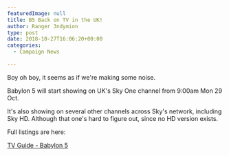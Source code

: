 ```yaml
---
featuredImage: null
title: B5 Back on TV in the UK!
author: Ranger 3ndymion
type: post
date: 2018-10-27T16:06:20+00:00
categories:
  - Campaign News

---
```

Boy oh boy, it seems as if we're making some noise.

Babylon 5 will start showing on UK's Sky One channel from 9:00am Mon 29 Oct.

It's also showing on several other channels across Sky's network, including Sky HD. Although that one's hard to figure out, since no HD version exists.

Full listings are here:

[TV Guide - Babylon 5](https://www.tvguide.co.uk/titlesearch.asp?title=Babylon+5 "Babylon 5 is on TV this week ...
")